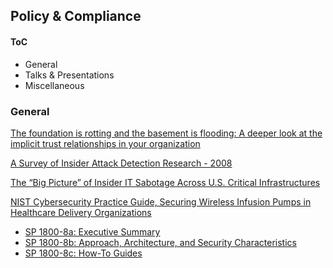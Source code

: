 ## Policy & Compliance


#### ToC

* General
* Talks & Presentations
* Miscellaneous


### General

[The foundation is rotting and the basement is flooding: A deeper look at the implicit trust relationships in your organization](https://www.youtube.com/watch?v=nL64uj9Xm24)


[A Survey of Insider Attack Detection Research - 2008](http://web.stanford.edu/class/cs259d/readings/Insider_survey.pdf)

[The “Big Picture” of Insider IT Sabotage Across U.S. Critical Infrastructures](http://web.stanford.edu/class/cs259d/readings/Infrastructure.pdf)

[NIST Cybersecurity Practice Guide, Securing Wireless Infusion Pumps in Healthcare Delivery Organizations](https://nccoe.nist.gov/projects/use-cases/medical-devices)
* [SP 1800-8a: Executive Summary](https://nccoe.nist.gov/publication/draft/1800-8/VolA/)
* [SP 1800-8b: Approach, Architecture, and Security Characteristics ](https://nccoe.nist.gov/publication/draft/1800-8/VolB/)
* [SP 1800-8c: How-To Guides](https://nccoe.nist.gov/publication/draft/1800-8/VolC/)